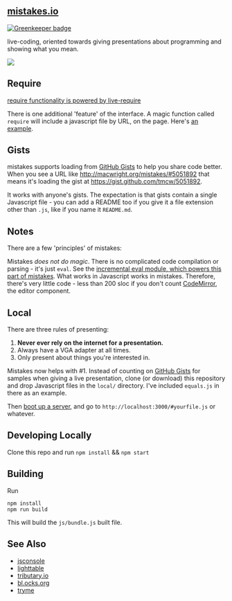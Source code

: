 ## [mistakes.io](http://macwright.org/mistakes/)

[![Greenkeeper badge](https://badges.greenkeeper.io/tmcw/mistakes.svg)](https://greenkeeper.io/)

live-coding, oriented towards giving presentations about programming and
showing what you mean.

![](http://farm9.staticflickr.com/8050/8440178754_8e7f5906cc_z.jpg)

## Require

[require functionality is powered by live-require](https://github.com/tmcw/live-require)

There is one additional 'feature' of the interface. A magic function called
`require` will include a javascript file by URL, on the page. Here's
[an example](http://macwright.org/mistakes/#5051892).

## Gists

mistakes supports loading from [GitHub Gists](https://gist.github.com/) to
help you share code better. When you see a URL like http://macwright.org/mistakes/#5051892
that means it's loading the gist at https://gist.github.com/tmcw/5051892.

It works with anyone's gists. The expectation is that gists contain a single
Javascript file - you can add a README too if you give it a file extension
other than `.js`, like if you name it `README.md`.

## Notes

There are a few 'principles' of mistakes:

Mistakes _does not do magic_. There is no complicated code compilation or parsing -
it's just `eval`. See the [incremental eval module, which powers this part of mistakes](https://github.com/tmcw/incremental-eval).
What works in Javascript works in mistakes. Therefore,
there's very little code - less than 200 sloc if you don't count [CodeMirror](http://codemirror.net/),
the editor component.

## Local

There are three rules of presenting:

1. **Never ever rely on the internet for a presentation.**
2. Always have a VGA adapter at all times.
3. Only present about things you're interested in.

Mistakes now helps with #1. Instead of counting on [GitHub Gists](https://gist.github.com/)
for samples when giving a live presentation, clone (or download) this repository
and drop Javascript files in the `local/` directory. I've included
`equals.js` in there as an example.

Then [boot up a server](https://gist.github.com/tmcw/4989751), and go to
`http://localhost:3000/#yourfile.js` or whatever.

## Developing Locally

Clone this repo and run `npm install` && `npm start`

## Building

Run

    npm install
    npm run build

This will build the `js/bundle.js` built file.

## See Also

* [jsconsole](http://jsconsole.com/)
* [lighttable](http://www.lighttable.com/)
* [tributary.io](http://tributary.io/)
* [bl.ocks.org](http://bl.ocks.org/)
* [tryme](https://github.com/shtylman/tryme)
